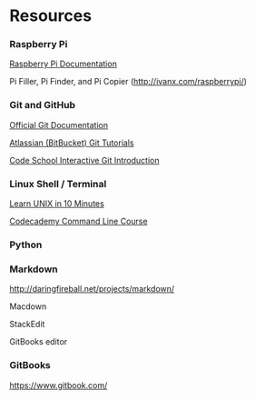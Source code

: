 # Resources

### Raspberry Pi
[Raspberry Pi Documentation](https://www.raspberrypi.org/documentation/)

Pi Filler, Pi Finder, and Pi Copier (http://ivanx.com/raspberrypi/)

### Git and GitHub

[Official Git Documentation](https://git-scm.com/doc)

[Atlassian (BitBucket) Git Tutorials](https://www.atlassian.com/git/)

[Code School Interactive Git Introduction](https://try.github.io/)

### Linux Shell / Terminal

[Learn UNIX in 10 Minutes](http://freeengineer.org/learnUNIXin10minutes.html)

[Codecademy Command Line Course](https://www.codecademy.com/en/courses/learn-the-command-line)

### Python

### Markdown
http://daringfireball.net/projects/markdown/

Macdown

StackEdit

GitBooks editor

### GitBooks
https://www.gitbook.com/